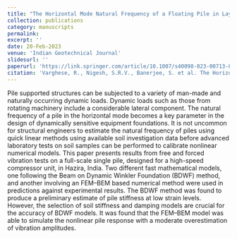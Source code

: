 ```yaml
---
title: "The Horizontal Mode Natural Frequency of a Floating Pile in Layered Soil: Full-Scale Field Test Vs Mathematical Models"
collection: publications
category: manuscripts
permalink: 
excerpt: ''
date: 20-Feb-2023
venue: 'Indian Geotechnical Journal'
slidesurl: ''
paperurl: 'https://link.springer.com/article/10.1007/s40098-023-00713-8#Abs1'
citation: 'Varghese, R., Nigesh, S.R.V., Banerjee, S. et al. The Horizontal Mode Natural Frequency of a Floating Pile in Layered Soil: Full-Scale Field Test Vs Mathematical Models. Indian Geotech J 53, 717–731 (2023). https://doi.org/10.1007/s40098-023-00713-8'
---
```


Pile supported structures can be subjected to a variety of man-made and naturally occurring dynamic loads. Dynamic loads such as those from rotating machinery include a considerable lateral component. The natural frequency of a pile in the horizontal mode becomes a key parameter in the design of dynamically sensitive equipment foundations. It is not uncommon for structural engineers to estimate the natural frequency of piles using quick linear methods using available soil investigation data before advanced laboratory tests on soil samples can be performed to calibrate nonlinear numerical models. This paper presents results from free and forced vibration tests on a full-scale single pile, designed for a high-speed compressor unit, in Hazira, India. Two different fast mathematical models, one following the Beam on Dynamic Winkler Foundation (BDWF) method, and another involving an FEM–BEM based numerical method were used in predictions against experimental results. The BDWF method was found to produce a preliminary estimate of pile stiffness at low strain levels. However, the selection of soil stiffness and damping models are crucial for the accuracy of BDWF models. It was found that the FEM–BEM model was able to simulate the nonlinear pile response with a moderate overestimation of vibration amplitudes.

